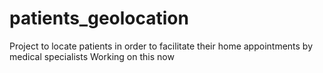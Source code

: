 # patients_geolocation
Project to locate patients in order to facilitate their home appointments by medical specialists
Working on this now